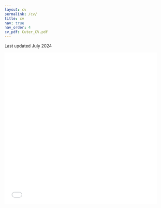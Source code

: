```yaml
---
layout: cv
permalink: /cv/
title: cv
nav: true
nav_order: 4
cv_pdf: Cuter_CV.pdf
---
```


Last updated July 2024

<iframe src="/assets/pdf/Cuter_CV.pdf" width="100%" height="500" frameborder="no" border="0" marginwidth="0" marginheight="0"></iframe>